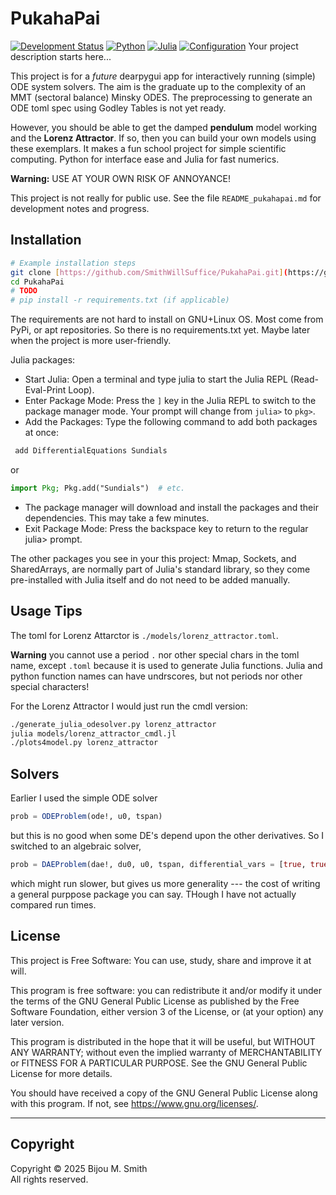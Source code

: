 # PukahaPai
[![Development Status](https://img.shields.io/badge/Status-Alpha-orange)](https://yourprojecturl.com/docs/alpha-status) [![Python](https://img.shields.io/badge/Python-3.9+-blue?logo=python&logoColor=white)](https://www.python.org/) [![Julia](https://img.shields.io/badge/Julia-1.8+-purple?logo=julia&logoColor=white)](https://julialang.org/) [![Configuration](https://img.shields.io/badge/Config-TOML-gray?logo=toml&logoColor=white)](https://toml.io/) Your project description starts here...


This project is for a _future_ dearpygui app for interactively running (simple)
ODE system solvers. The aim is the graduate up to the complexity of an MMT
(sectoral balance) Minsky ODES. The preprocessing to generate an ODE toml spec
using Godley Tables is not yet ready.

However, you should be able to get the damped **pendulum** model working and the
**Lorenz Attractor**. If so, then you can build your own models using these
exemplars. It makes a fun school project for simple scientific computing. Python
for interface ease and Julia for fast numerics.

**Warning:** USE AT YOUR OWN RISK OF ANNOYANCE!

This project is not really for public use. See the file `README_pukahapai.md`
for development notes and progress.

## Installation

```bash
# Example installation steps
git clone [https://github.com/SmithWillSuffice/PukahaPai.git](https://github.com/SmithWillSuffice/PukahaPai.git)
cd PukahaPai
# TODO
# pip install -r requirements.txt (if applicable)
```
The requirements are not hard to install on GNU+Linux OS. Most come from PyPi,
or apt repositories. So there is no requirements.txt yet. Maybe later when the 
project is more user-friendly.

Julia packages:
* Start Julia: Open a terminal and type julia to start the Julia REPL (Read-Eval-Print Loop).
* Enter Package Mode: Press the `]` key in the Julia REPL to switch to the
  package manager mode. Your prompt will change from `julia>` to `pkg>`.
* Add the Packages: Type the following command to add both packages at once:
```julia
 add DifferentialEquations Sundials
```
or
```julia
import Pkg; Pkg.add("Sundials")  # etc.
```
* The package manager will download and install the packages and their dependencies. This may take a few minutes.
* Exit Package Mode: Press the backspace key to return to the regular julia>
  prompt.

The other packages you see in your this project: Mmap, Sockets, and
SharedArrays, are normally part of Julia's standard library, so they come
pre-installed with Julia itself and do not need to be added manually.


## Usage Tips

The toml for Lorenz Attarctor is `./models/lorenz_attractor.toml`.

**Warning** you cannot use a period `.` nor other special chars 
in the toml name, except `.toml` because it is used to generate 
Julia functions. Julia and python function names can have undrscores, but 
not periods nor other special characters!

For the Lorenz Attractor I would just run the cmdl version:
```bash
./generate_julia_odesolver.py lorenz_attractor
julia models/lorenz_attractor_cmdl.jl
./plots4model.py lorenz_attractor
```

## Solvers

Earlier I used the simple ODE solver 
```julia
prob = ODEProblem(ode!, u0, tspan)
```
but this is no good when some DE's depend upon the other derivatives. So I
switched to an algebraic solver,
```julia
prob = DAEProblem(dae!, du0, u0, tspan, differential_vars = [true, true, true, true])
```
which might run slower, but gives us more generality --- the cost of writing a
general purppose package you can say. THough I have not actually compared run
times.

## License

This project is Free Software: You can use, study, share and improve it at will.

This program is free software: you can redistribute it and/or modify
it under the terms of the GNU General Public License as published by
the Free Software Foundation, either version 3 of the License, or
(at your option) any later version.

This program is distributed in the hope that it will be useful,
but WITHOUT ANY WARRANTY; without even the implied warranty of
MERCHANTABILITY or FITNESS FOR A PARTICULAR PURPOSE. See the
GNU General Public License for more details.

You should have received a copy of the GNU General Public License
along with this program. If not, see <https://www.gnu.org/licenses/>.

---

## Copyright

Copyright © 2025 Bijou M. Smith   
All rights reserved.
